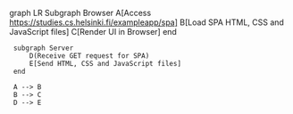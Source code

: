 graph LR
     Subgraph Browser
         A[Access https://studies.cs.helsinki.fi/exampleapp/spa]
         B[Load SPA HTML, CSS and JavaScript files]
         C[Render UI in Browser]
     end
    
     subgraph Server
         D(Receive GET request for SPA)
         E[Send HTML, CSS and JavaScript files]
     end

     A --> B
     B --> C
     D --> E

<!-- The user accesses the URL in the browser. The server receives the GET request for the SPA and sends the HTML, CSS, and JavaScript files to the browser. The browser loads and executes these files to render the user interface on the client side. -->